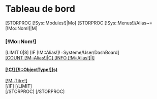 <div id="reload">
    <h1 class="page-header">Tableau de bord</h1>
    [STORPROC [!Sys::Modules!]|Mo]
        [STORPROC [!Sys::Menus!]/Alias~=[!Mo::Nom!]|M]
            <h3>[!Mo::Nom!]</h3>
            <div class="row placeholders">
                [LIMIT 0|8]
                [IF [!M::Alias!]!=Systeme/User/DashBoard]
                <div class="col-xs-6 col-sm-3 placeholder">
                    <a class="btn [SWITCH [!Pos!]|=][CASE 1]btn-success[/CASE][CASE 2]btn-warning[/CASE][CASE 3]btn-danger[/CASE][DEFAULT]btn-info[/DEFAULT][/SWITCH] btn-block" href="/[!M::Url!]">
                        <span class="glyphicon glyphicon-globe" aria-hidden="true"></span>
                        [COUNT [!M::Alias!]|C]
                        [INFO [!M::Alias!]|I]
                        <h4>[!C!] [!I::ObjectType!](s)</h4>
                        <span>[!M::Titre!]</span>
                    </a>
                </div>
                [/IF]
                [/LIMIT]
            </div>
        [/STORPROC]
    [/STORPROC]
</div>
